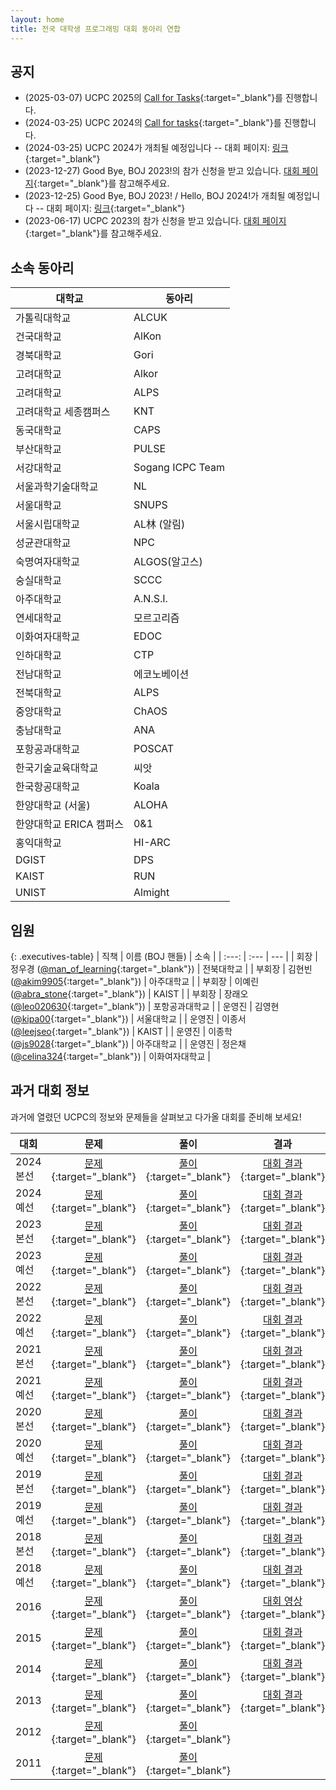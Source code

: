 ```yaml
---
layout: home
title: 전국 대학생 프로그래밍 대회 동아리 연합
---
```


<!-- ## [UCPC 2024 신청하기](https://2024.ucpc.me){:target="_blank"} -->

## 공지
- (2025-03-07) UCPC 2025의 [Call for Tasks](https://2025.ucpc.me/tasks/){:target="_blank"}를 진행합니다.
- (2024-03-25) UCPC 2024의 [Call for tasks](https://2024.ucpc.me/tasks/){:target="_blank"}를 진행합니다.
- (2024-03-25) UCPC 2024가 개최될 예정입니다 -- 대회 페이지: [링크](https://2024.ucpc.me){:target="_blank"}
- (2023-12-27) Good Bye, BOJ 2023!의 참가 신청을 받고 있습니다. [대회 페이지](https://2023w.ucpc.me){:target="_blank"}를 참고해주세요.
- (2023-12-25) Good Bye, BOJ 2023! / Hello, BOJ 2024!가 개최될 예정입니다 -- 대회 페이지: [링크](https://2023w.ucpc.me/){:target="_blank"}
- (2023-06-17) UCPC 2023의 참가 신청을 받고 있습니다. [대회 페이지](https://2023.ucpc.me){:target="_blank"}를 참고해주세요.

## 소속 동아리

| 대학교 | 동아리 |
| ---- | ----- |
| 가톨릭대학교 | ALCUK |
| 건국대학교 | AlKon |
| 경북대학교 | Gori |
| 고려대학교 | Alkor |
| 고려대학교 | ALPS |
| 고려대학교 세종캠퍼스 | KNT |
| 동국대학교 | CAPS |
| 부산대학교 | PULSE |
| 서강대학교 | Sogang ICPC Team |
| 서울과학기술대학교 | NL |
| 서울대학교 | SNUPS |
| 서울시립대학교 | AL林 (알림) |
| 성균관대학교 | NPC |
| 숙명여자대학교 | ALGOS(알고스) |
| 숭실대학교 | SCCC |
| 아주대학교 | A.N.S.I. |
| 연세대학교 | 모르고리즘 |
| 이화여자대학교 | EDOC |
| 인하대학교 | CTP |
| 전남대학교 | 에코노베이션 |
| 전북대학교 | ALPS |
| 중앙대학교 | ChAOS |
| 충남대학교 | ANA |
| 포항공과대학교 | POSCAT |
| 한국기술교육대학교 | 씨앗 |
| 한국항공대학교 | Koala |
| 한양대학교 (서울) | ALOHA |
| 한양대학교 ERICA 캠퍼스 | 0&1 |
| 홍익대학교 | HI-ARC |
| DGIST | DPS |
| KAIST | RUN |
| UNIST | Almight |

## 임원

<style>
.executives-table {
  margin-right: 2rem;
  width: calc(100% - 2rem);
}
.executives-table th:first-child,
.executives-table td:first-child {
  width: 25%;
}
.executives-table th:nth-child(2),
.executives-table td:nth-child(2) {
  width: 45%;
  padding-left: 2rem;
}
.executives-table th:last-child,
.executives-table td:last-child {
  width: 30%;
}
</style>

{: .executives-table}
| 직책 | 이름 (BOJ 핸들) | 소속 |
| :---: | :--- | --- |
| 회장 | 정우경 ([@man_of_learning](https://www.acmicpc.net/user/man_of_learning){:target="_blank"}) | 전북대학교 |
| 부회장 | 김현빈 ([@akim9905](https://www.acmicpc.net/user/akim9905){:target="_blank"}) | 아주대학교 |
| 부회장 | 이예린 ([@abra_stone](https://www.acmicpc.net/user/abra_stone){:target="_blank"}) | KAIST |
| 부회장 | 장래오 ([@leo020630](https://www.acmicpc.net/user/leo020630){:target="_blank"}) | 포항공과대학교 |
| 운영진 | 김영현 ([@kipa00](https://www.acmicpc.net/user/kipa00){:target="_blank"}) | 서울대학교 |
| 운영진 | 이종서 ([@leejseo](https://www.acmicpc.net/user/leejseo){:target="_blank"}) | KAIST |
| 운영진 | 이종학 ([@js9028](https://www.acmicpc.net/user/js9028){:target="_blank"}) | 아주대학교 |
| 운영진 | 정은채 ([@celina324](https://www.acmicpc.net/user/celina324){:target="_blank"}) | 이화여자대학교 |

## 과거 대회 정보

과거에 열렸던 UCPC의 정보와 문제들을 살펴보고 다가올 대회를 준비해 보세요!

| 대회      |   문제   |    풀이    |     결과   |
| --------- | :----------------------------------------------------------------------------------------------------------------------: | :-------------------------------------------------------------------: | :------------------------------------------------------------------------------------: |
| 2024 본선 |                                   [문제](https://www.acmicpc.net/category/detail/4263){:target="_blank"}                                   | [풀이](https://static.ucpc.me/files/2024/ucpc24-finals-solutions.pdf){:target="_blank"} |               [대회 결과](https://www.acmicpc.net/contest/spotboard/1316){:target="_blank"}              |
| 2024 예선 |                                   [문제](https://www.acmicpc.net/category/detail/4252){:target="_blank"}                                   | [풀이](https://static.ucpc.me/files/2024/ucpc24-prelim-solutions.pdf){:target="_blank"} |               [대회 결과](https://www.acmicpc.net/contest/spotboard/1310){:target="_blank"}              |
| 2023 본선 |                                   [문제](https://www.acmicpc.net/category/detail/3630){:target="_blank"}                                   | [풀이](https://static.ucpc.me/files/2023/ucpc23-finals-solutions.pdf){:target="_blank"} |               [대회 결과](https://www.acmicpc.net/contest/spotboard/1069){:target="_blank"}              |
| 2023 예선 |                                   [문제](https://www.acmicpc.net/category/detail/3613){:target="_blank"}                                   | [풀이](https://static.ucpc.me/files/2023/ucpc23-prelim-solutions.pdf){:target="_blank"} |               [대회 결과](https://www.acmicpc.net/contest/spotboard/1067){:target="_blank"}              |
| 2022 본선 |                                   [문제](https://www.acmicpc.net/category/detail/3147){:target="_blank"}                                   | [풀이](https://static.ucpc.me/files/2022/ucpc22-finals-solutions.pdf){:target="_blank"} |               [대회 결과](https://www.acmicpc.net/contest/spotboard/828){:target="_blank"}               |
| 2022 예선 |                                   [문제](https://www.acmicpc.net/category/detail/3138){:target="_blank"}                                   | [풀이](https://static.ucpc.me/files/2022/ucpc22-prelim-solutions.pdf){:target="_blank"} |               [대회 결과](https://www.acmicpc.net/contest/spotboard/827){:target="_blank"}               |
| 2021 본선 |                                   [문제](https://www.acmicpc.net/category/detail/2743){:target="_blank"}                                   | [풀이](https://static.ucpc.me/files/2021/ucpc21-finals-solutions.pdf){:target="_blank"} |               [대회 결과](https://www.acmicpc.net/contest/spotboard/670){:target="_blank"}               |
| 2021 예선 |                                   [문제](https://www.acmicpc.net/category/detail/2692){:target="_blank"}                                   | [풀이](https://static.ucpc.me/files/2021/ucpc21-prelim-solutions.pdf){:target="_blank"} |               [대회 결과](https://www.acmicpc.net/contest/spotboard/668){:target="_blank"}               |
| 2020 본선 |                                   [문제](https://www.acmicpc.net/category/detail/2272){:target="_blank"}                                   | [풀이](https://static.ucpc.me/files/2020/ucpc20-finals-solutions.pdf){:target="_blank"} |               [대회 결과](https://www.acmicpc.net/contest/spotboard/524){:target="_blank"}               |
| 2020 예선 |                                   [문제](https://www.acmicpc.net/category/detail/2270){:target="_blank"}                                   | [풀이](https://static.ucpc.me/files/2020/ucpc20-prelim-solutions.pdf){:target="_blank"} |               [대회 결과](https://www.acmicpc.net/contest/spotboard/521){:target="_blank"}               |
| 2019 본선 |                                   [문제](https://www.acmicpc.net/category/detail/2054){:target="_blank"}                                   |    [풀이](https://static.ucpc.me/files/2019/ucpc-2019-finals.pdf){:target="_blank"}     |               [대회 결과](https://www.acmicpc.net/contest/spotboard/450){:target="_blank"}               |
| 2019 예선 |                                   [문제](https://www.acmicpc.net/category/detail/2053){:target="_blank"}                                   |    [풀이](https://static.ucpc.me/files/2019/ucpc-2019-prelim.pdf){:target="_blank"}     |               [대회 결과](https://www.acmicpc.net/contest/spotboard/449){:target="_blank"}               |
| 2018 본선 |                                   [문제](https://www.acmicpc.net/category/detail/1893){:target="_blank"}                                   |    [풀이](https://static.ucpc.me/files/2018/ucpc-2018-finals.pdf){:target="_blank"}     |               [대회 결과](https://www.acmicpc.net/contest/spotboard/314){:target="_blank"}               |
| 2018 예선 |                                   [문제](https://www.acmicpc.net/category/detail/1891){:target="_blank"}                                   |    [풀이](https://static.ucpc.me/files/2018/ucpc-2018-prelim.pdf){:target="_blank"}     |               [대회 결과](https://www.acmicpc.net/contest/spotboard/307){:target="_blank"}               |
| 2016      |                                   [문제](https://www.acmicpc.net/category/detail/1510){:target="_blank"}                                   |   [풀이](https://static.ucpc.me/files/2016/2016-ucpc-65393552.pdf){:target="_blank"}    |                [대회 영상](https://www.youtube.com/watch?v=vScs5byLKcc){:target="_blank"}                |
| 2015      |                                   [문제](https://www.acmicpc.net/category/detail/1358){:target="_blank"}                                   |       [풀이](https://static.ucpc.me/files/2015/5-51953762.pdf){:target="_blank"}        |                       [대회 결과](https://ucpc2015.acmicpc.net/){:target="_blank"}                       |
| 2014      | [문제](https://algospot.com/judge/problem/list/?source=제4회%20전국%20대학생%20프로그래밍%20대회%20동아리%20연합%20대회){:target="_blank"} |      [풀이](https://static.ucpc.me/files/2014/ucpc2014_sol_.pdf){:target="_blank"}      |                         [대회 결과](http://140823.hodduc.net/){:target="_blank"}                         |
| 2013      | [문제](https://algospot.com/judge/problem/list/?source=제3회%20전국%20대학생%20프로그래밍%20대회%20동아리%20연합%20대회){:target="_blank"} | [풀이](https://static.ucpc.me/files/2013/ucpc-3rd-solution-slide.pdf){:target="_blank"} | [대회 결과](https://dl.dropboxusercontent.com/s/sk5n8ur0kl7l5gq/ucpc-3rd-standing.png){:target="_blank"} |
| 2012      |        [문제](https://static.ucpc.me/files/2012/ucpc12-problems.pdf){:target="_blank"}            |   [풀이](https://static.ucpc.me/files/2012/ucpc12-solutions.pdf){:target="_blank"} | |
| 2011      |        [문제](https://static.ucpc.me/files/2011/ucpc11-problems.pdf){:target="_blank"}     |     [풀이](https://static.ucpc.me/files/2011/ucpc-1st-slide.pdf){:target="_blank"}      |                                                                                        |
